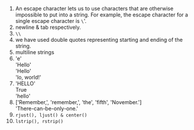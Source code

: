 1. An escape character lets us to use characters that are otherwise impossible to put into a string. For example, the escape character for a single escape character is ```\```'.
2. newline & tab respectively.
3. ```\\```
4. we have used double quotes representing starting and ending of the string.
5. multiline strings 
6. 'e' <br/>
   'Hello' <br/>
   'Hello' <br/>
   'lo, world!'
7. 'HELLO' <br/>
    True <br/>
   'hello'
8. ['Remember,', 'remember,', 'the', 'fifth', 'November.'] <br/>
    'There-can-be-only-one.'
9. ```rjust(), ljust() & center()```
10. ```lstrip(), rstrip()```
